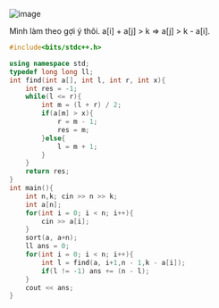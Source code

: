 ![image](https://github.com/Llam-a/Practice_Cpp/assets/115911041/3758e972-2cd1-471e-b3f4-7eb80ad8f897)

Mình làm theo gợi ý thôi. a[i] + a[j] > k => a[j] > k - a[i].

```cpp
#include<bits/stdc++.h>

using namespace std;
typedef long long ll;
int find(int a[], int l, int r, int x){
    int res = -1;
    while(l <= r){
        int m = (l + r) / 2;
        if(a[m] > x){
            r = m - 1;
            res = m; 
        }else{
            l = m + 1;
        }
    }
    return res;
}
int main(){
    int n,k; cin >> n >> k;
    int a[n];
    for(int i = 0; i < n; i++){
        cin >> a[i];
    }
    sort(a, a+n);
    ll ans = 0;
    for(int i = 0; i < n; i++){
        int l = find(a, i+1,n - 1,k - a[i]);
        if(l != -1) ans += (n - l);
    }
    cout << ans;
}
```
